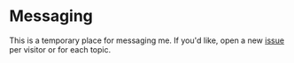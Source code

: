 # Messaging
This is a temporary place for messaging me. If you'd like, open a new [issue](https://github.com/Tom-M-Git/Contact/issues) per visitor or for each topic.
